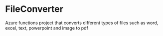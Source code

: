 # FileConverter
Azure functions project that converts different types of files such as word, excel, text, powerpoint and image to pdf 
